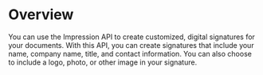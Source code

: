 # Overview

You can use the Impression API to create customized, digital signatures for your documents. With this API, you can create signatures that include your name, company name, title, and contact information. You can also choose to include a logo, photo, or other image in your signature.
